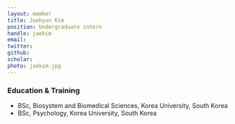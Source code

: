 ```yaml
---
layout: member
title: Jaehyun Kim
position: Undergraduate intern
handle: jaekim
email:
twitter:
github:
scholar: 
photo: jaekim.jpg
---
```



### Education & Training
- BSc, Biosystem and Biomedical Sciences, Korea University, South Korea
- BSc, Psychology, Korea University, South Korea